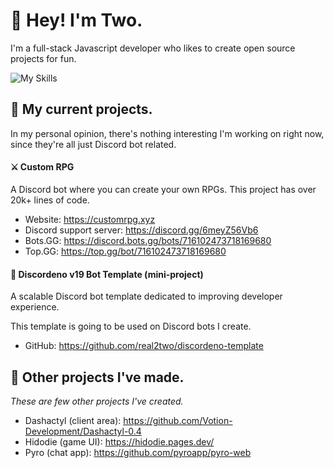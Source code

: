 # 👋 Hey! I'm Two.

I'm a full-stack Javascript developer who likes to create open source projects for fun.

![My Skills](https://skillicons.dev/icons?i=ts,js,mysql,mongodb)

## 📌 My current projects.

In my personal opinion, there's nothing interesting I'm working on right now, since they're all just Discord bot related.

#### ⚔️ Custom RPG

A Discord bot where you can create your own RPGs. This project has over 20k+ lines of code.

- Website: https://customrpg.xyz
- Discord support server: https://discord.gg/6meyZ56Vb6
- Bots.GG: https://discord.bots.gg/bots/716102473718169680
- Top.GG: https://top.gg/bot/716102473718169680

#### 🤖 Discordeno v19 Bot Template (mini-project)

A scalable Discord bot template dedicated to improving developer experience.

This template is going to be used on Discord bots I create.

- GitHub: https://github.com/real2two/discordeno-template

## 📂 Other projects I've made.

*These are few other projects I've created.*

- Dashactyl (client area): https://github.com/Votion-Development/Dashactyl-0.4
- Hidodie (game UI): https://hidodie.pages.dev/
- Pyro (chat app): https://github.com/pyroapp/pyro-web
